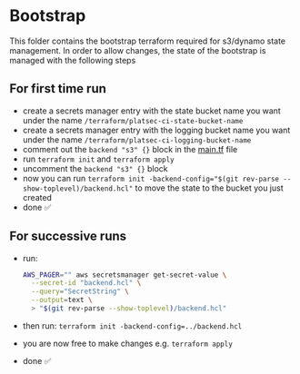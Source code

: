 # Bootstrap

This folder contains the bootstrap terraform required for s3/dynamo state management.
In order to allow changes, the state of the bootstrap is managed with the following steps

## For first time run

*   create a secrets manager entry with the state bucket name you want under the name
    `/terraform/platsec-ci-state-bucket-name`
*   create a secrets manager entry with the logging bucket name you want under the name
    `/terraform/platsec-ci-logging-bucket-name`
*   comment out the `backend "s3" {}` block in the [main.tf](./main.tf) file
*   run `terraform init` and `terraform apply`
*   uncomment the `backend "s3" {}` block
*   now you can run `terraform init -backend-config="$(git rev-parse --show-toplevel)/backend.hcl"`
    to move the state to the bucket you just created
*   done ✅

## For successive runs

*   run:

    ```bash
    AWS_PAGER="" aws secretsmanager get-secret-value \
      --secret-id "backend.hcl" \
      --query="SecretString" \
      --output=text \
      > "$(git rev-parse --show-toplevel)/backend.hcl"
    ```

*   then run: `terraform init -backend-config=../backend.hcl`

*   you are now free to make changes e.g. `terraform apply`

*   done ✅

